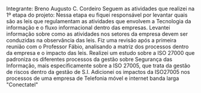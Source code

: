 Integrante: Breno Augusto C. Cordeiro
Seguem as atividades que realizei na 1º etapa do projeto:
Nessa etapa eu fiquei responsável por levantar quais são as leis que regulamentam as atividades que envolvem 
a Tecnologia da informação e o fluxo informacional dentro das empresas. 
Levantei informação sobre como as atividades nos setores da empresa devem ser conduzidas na observância das leis.
Fiz uma revisão após a primeira reunião com o Professor Fábio, analisando a matriz dos processos dentro da empresa e o impacto das leis.
Realizei um estudo sobre a ISO 27000 que padroniza os diferentes processos da gestão sobre Segurança das Informação, mais especificamente
sobre a ISO 27005, que trata da gestão de riscos dentro da gestão de S.I.
Adicionei os impactos da ISO27005 nos processos de uma empresa de Telefonia móvel e internet banda larga "Conectatel"

